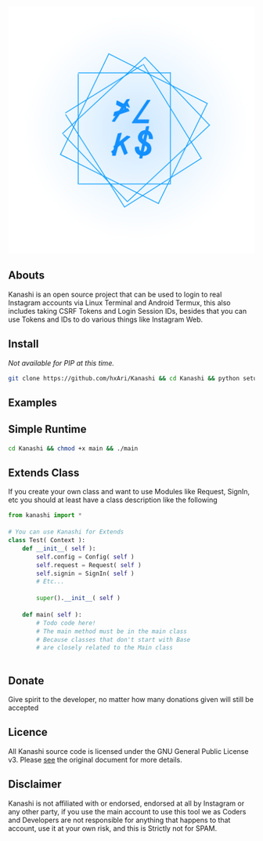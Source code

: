 
![Kanashi · Logo](https://raw.githubusercontent.com/hxAri/hxAri/main/assets/images/1654820424;51ydWrxRcv.png)

## Abouts
Kanashi is an open source project that can be used to login to real Instagram accounts via Linux Terminal and Android Termux, this also includes taking CSRF Tokens and Login Session IDs, besides that you can use Tokens and IDs to do various things like Instagram Web.

## Install
*Not available for PIP at this time.*
```sh
git clone https://github.com/hxAri/Kanashi && cd Kanashi && python setup* install
```

## Examples
## Simple Runtime
```sh
cd Kanashi && chmod +x main && ./main
```
## Extends Class
If you create your own class and want to use Modules like Request, SignIn, etc you should at least have a class description like the following
```py
from kanashi import *

# You can use Kanashi for Extends
class Test( Context ):
    def __init__( self ):
        self.config = Config( self )
        self.request = Request( self )
        self.signin = SignIn( self )
        # Etc...
        
        super().__init__( self )
    
    def main( self ):
        # Todo code here!
        # The main method must be in the main class
        # Because classes that don't start with Base
        # are closely related to the Main class
       
```

## Donate
Give spirit to the developer, no matter how many donations given will still be accepted

## Licence
All Kanashi source code is licensed under the GNU General Public License v3. Please [see](https://www.gnu.org/licenses) the original document for more details.

## Disclaimer
Kanashi is not affiliated with or endorsed, endorsed at all by Instagram or any other party, if you use the main account to use this tool we as Coders and Developers are not responsible for anything that happens to that account, use it at your own risk, and this is Strictly not for SPAM.
